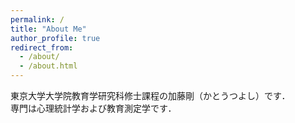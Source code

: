 ```yaml
---
permalink: /
title: "About Me"
author_profile: true
redirect_from: 
  - /about/
  - /about.html
---
```


東京大学大学院教育学研究科修士課程の加藤剛（かとうつよし）です．  
専門は心理統計学および教育測定学です．